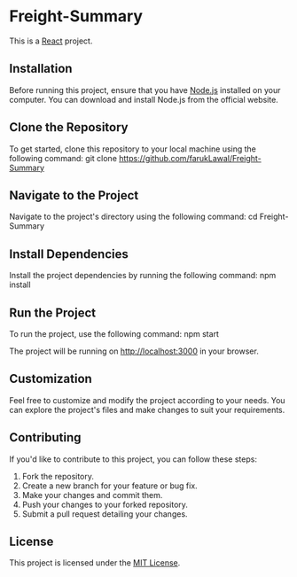 # Freight-Summary

This is a [React](https://reactjs.org/) project.

## Installation

Before running this project, ensure that you have [Node.js](https://nodejs.org/) installed on your computer. You can download and install Node.js from the official website.

## Clone the Repository

To get started, clone this repository to your local machine using the following command: git clone https://github.com/farukLawal/Freight-Summary

## Navigate to the Project

Navigate to the project's directory using the following command: cd Freight-Summary


## Install Dependencies

Install the project dependencies by running the following command: npm install

## Run the Project

To run the project, use the following command: npm start

The project will be running on [http://localhost:3000](http://localhost:3000) in your browser.

## Customization

Feel free to customize and modify the project according to your needs. You can explore the project's files and make changes to suit your requirements.

## Contributing

If you'd like to contribute to this project, you can follow these steps:

1. Fork the repository.
2. Create a new branch for your feature or bug fix.
3. Make your changes and commit them.
4. Push your changes to your forked repository.
5. Submit a pull request detailing your changes.

## License

This project is licensed under the [MIT License](LICENSE).
